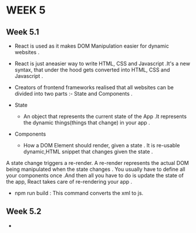 # WEEK 5

## Week 5.1

- React is used as it makes DOM Manipulation easier for dynamic websites .

- React is just aneasier way to write HTML, CSS and Javascript .It's a new syntax, that under the hood gets converted into HTML, CSS and Javascript .

- Creators of frontend frameworks realised that all websites can be divided into two parts :- State and Components .

- State
    - An object that represents the current state of the App .It represents the dynamic things(things that change) in your app .

- Components
    - How a DOM Element should render, given a state . It is re-usable dynamic,HTML snippet that changes given the state .

A state change triggers a re-render. A re-render represents the actual DOM being manipulated when the state changes . You usually have to define all your components once .And then all you have to do is update the state of the app, React takes care of re-rendering your app .

- npm run build : This command converts the xml to js.

## Week 5.2

- 